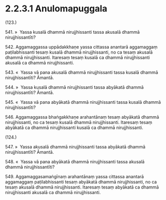 

# 2.2.3.1 Anulomapuggala





(123.)

541\. »  Yassa kusalā dhammā nirujjhissanti tassa akusalā dhammā nirujjhissantīti?

542\. Aggamaggassa uppādakkhaṇe yassa cittassa anantarā aggamaggaṃ paṭilabhissanti tesaṃ kusalā dhammā nirujjhissanti, no ca tesaṃ akusalā dhammā nirujjhissanti. Itaresaṃ tesaṃ kusalā ca dhammā nirujjhissanti akusalā ca dhammā nirujjhissanti.

543\. «  Yassa vā pana akusalā dhammā nirujjhissanti tassa kusalā dhammā nirujjhissantīti? Āmantā.

544\. »  Yassa kusalā dhammā nirujjhissanti tassa abyākatā dhammā nirujjhissantīti? Āmantā.

545\. «  Yassa vā pana abyākatā dhammā nirujjhissanti tassa kusalā dhammā nirujjhissantīti?

546\. Aggamaggassa bhaṅgakkhaṇe arahantānaṃ tesaṃ abyākatā dhammā nirujjhissanti, no ca tesaṃ kusalā dhammā nirujjhissanti. Itaresaṃ tesaṃ abyākatā ca dhammā nirujjhissanti kusalā ca dhammā nirujjhissanti.

(124.)

547\. »  Yassa akusalā dhammā nirujjhissanti tassa abyākatā dhammā nirujjhissantīti? Āmantā.

548\. «  Yassa vā pana abyākatā dhammā nirujjhissanti tassa akusalā dhammā nirujjhissantīti?

549\. Aggamaggasamaṅgīnaṃ arahantānaṃ yassa cittassa anantarā aggamaggaṃ paṭilabhissanti tesaṃ abyākatā dhammā nirujjhissanti, no ca tesaṃ akusalā dhammā nirujjhissanti. Itaresaṃ tesaṃ abyākatā ca dhammā nirujjhissanti akusalā ca dhammā nirujjhissanti.



